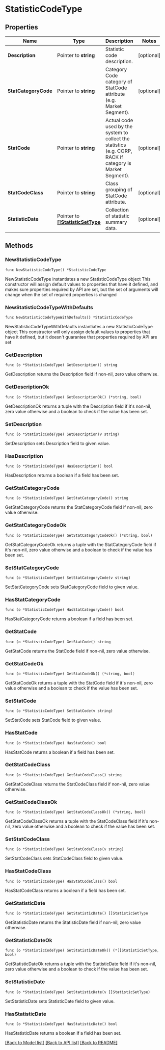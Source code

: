 # StatisticCodeType

## Properties

Name | Type | Description | Notes
------------ | ------------- | ------------- | -------------
**Description** | Pointer to **string** | Statistic code description. | [optional] 
**StatCategoryCode** | Pointer to **string** | Category Code category of StatCode attribute (e.g. Market Segment). | [optional] 
**StatCode** | Pointer to **string** | Actual code used by the system to collect the statistics (e.g. CORP, RACK if category is Market Segment). | [optional] 
**StatCodeClass** | Pointer to **string** | Class grouping of StatCode attribute. | [optional] 
**StatisticDate** | Pointer to [**[]StatisticSetType**](StatisticSetType.md) | Collection of statistic summary data. | [optional] 

## Methods

### NewStatisticCodeType

`func NewStatisticCodeType() *StatisticCodeType`

NewStatisticCodeType instantiates a new StatisticCodeType object
This constructor will assign default values to properties that have it defined,
and makes sure properties required by API are set, but the set of arguments
will change when the set of required properties is changed

### NewStatisticCodeTypeWithDefaults

`func NewStatisticCodeTypeWithDefaults() *StatisticCodeType`

NewStatisticCodeTypeWithDefaults instantiates a new StatisticCodeType object
This constructor will only assign default values to properties that have it defined,
but it doesn't guarantee that properties required by API are set

### GetDescription

`func (o *StatisticCodeType) GetDescription() string`

GetDescription returns the Description field if non-nil, zero value otherwise.

### GetDescriptionOk

`func (o *StatisticCodeType) GetDescriptionOk() (*string, bool)`

GetDescriptionOk returns a tuple with the Description field if it's non-nil, zero value otherwise
and a boolean to check if the value has been set.

### SetDescription

`func (o *StatisticCodeType) SetDescription(v string)`

SetDescription sets Description field to given value.

### HasDescription

`func (o *StatisticCodeType) HasDescription() bool`

HasDescription returns a boolean if a field has been set.

### GetStatCategoryCode

`func (o *StatisticCodeType) GetStatCategoryCode() string`

GetStatCategoryCode returns the StatCategoryCode field if non-nil, zero value otherwise.

### GetStatCategoryCodeOk

`func (o *StatisticCodeType) GetStatCategoryCodeOk() (*string, bool)`

GetStatCategoryCodeOk returns a tuple with the StatCategoryCode field if it's non-nil, zero value otherwise
and a boolean to check if the value has been set.

### SetStatCategoryCode

`func (o *StatisticCodeType) SetStatCategoryCode(v string)`

SetStatCategoryCode sets StatCategoryCode field to given value.

### HasStatCategoryCode

`func (o *StatisticCodeType) HasStatCategoryCode() bool`

HasStatCategoryCode returns a boolean if a field has been set.

### GetStatCode

`func (o *StatisticCodeType) GetStatCode() string`

GetStatCode returns the StatCode field if non-nil, zero value otherwise.

### GetStatCodeOk

`func (o *StatisticCodeType) GetStatCodeOk() (*string, bool)`

GetStatCodeOk returns a tuple with the StatCode field if it's non-nil, zero value otherwise
and a boolean to check if the value has been set.

### SetStatCode

`func (o *StatisticCodeType) SetStatCode(v string)`

SetStatCode sets StatCode field to given value.

### HasStatCode

`func (o *StatisticCodeType) HasStatCode() bool`

HasStatCode returns a boolean if a field has been set.

### GetStatCodeClass

`func (o *StatisticCodeType) GetStatCodeClass() string`

GetStatCodeClass returns the StatCodeClass field if non-nil, zero value otherwise.

### GetStatCodeClassOk

`func (o *StatisticCodeType) GetStatCodeClassOk() (*string, bool)`

GetStatCodeClassOk returns a tuple with the StatCodeClass field if it's non-nil, zero value otherwise
and a boolean to check if the value has been set.

### SetStatCodeClass

`func (o *StatisticCodeType) SetStatCodeClass(v string)`

SetStatCodeClass sets StatCodeClass field to given value.

### HasStatCodeClass

`func (o *StatisticCodeType) HasStatCodeClass() bool`

HasStatCodeClass returns a boolean if a field has been set.

### GetStatisticDate

`func (o *StatisticCodeType) GetStatisticDate() []StatisticSetType`

GetStatisticDate returns the StatisticDate field if non-nil, zero value otherwise.

### GetStatisticDateOk

`func (o *StatisticCodeType) GetStatisticDateOk() (*[]StatisticSetType, bool)`

GetStatisticDateOk returns a tuple with the StatisticDate field if it's non-nil, zero value otherwise
and a boolean to check if the value has been set.

### SetStatisticDate

`func (o *StatisticCodeType) SetStatisticDate(v []StatisticSetType)`

SetStatisticDate sets StatisticDate field to given value.

### HasStatisticDate

`func (o *StatisticCodeType) HasStatisticDate() bool`

HasStatisticDate returns a boolean if a field has been set.


[[Back to Model list]](../README.md#documentation-for-models) [[Back to API list]](../README.md#documentation-for-api-endpoints) [[Back to README]](../README.md)


